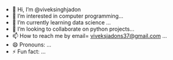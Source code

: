 - 👋 Hi, I’m @viveksinghjadon
- 👀 I’m interested in computer programming...
- 🌱 I’m currently learning data science ...
- 💞️ I’m looking to collaborate on python projects...
- 📫 How to reach me by email= viveksjadons37@gmail.com ...
- 😄 Pronouns: ...
- ⚡ Fun fact: ...

<!---
viveksinghjadon/vivek-projects is a ✨ special ✨ repository because its `README.md` (this file) appears on your GitHub profile.
You can click the Preview link to take a look at your changes.
--->
